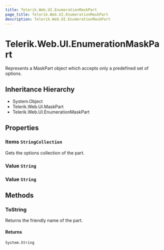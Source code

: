 ```yaml
---
title: Telerik.Web.UI.EnumerationMaskPart
page_title: Telerik.Web.UI.EnumerationMaskPart
description: Telerik.Web.UI.EnumerationMaskPart
---
```


# Telerik.Web.UI.EnumerationMaskPart

Represents a MaskPart object which accepts only a predefined set of
            options.

## Inheritance Hierarchy

* System.Object
* Telerik.Web.UI.MaskPart
* Telerik.Web.UI.EnumerationMaskPart

## Properties

###  Items `StringCollection`

Gets the options collection of the part.

###  Value `String`

###  Value `String`

## Methods

###  ToString

Returns the friendly name of the part.

#### Returns

`System.String` 

